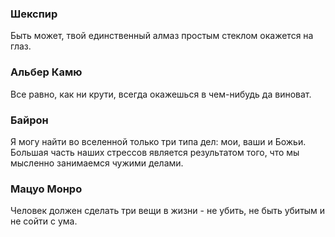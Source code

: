 ### Шекспир
Быть может, твой единственный алмаз простым стеклом окажется на глаз.
### Альбер Камю
Все равно, как ни крути, всегда окажешься в чем-нибудь да виноват.
### Байрон
Я могу найти во вселенной только три типа дел: мои, ваши и Божьи. Большая часть наших стрессов является результатом того, что мы мысленно занимаемся чужими делами.
### Мацуо Монро
Человек должен сделать три вещи в жизни - не убить, не быть убитым и не сойти с ума.